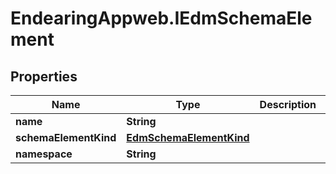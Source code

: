 # EndearingAppweb.IEdmSchemaElement

## Properties
Name | Type | Description | Notes
------------ | ------------- | ------------- | -------------
**name** | **String** |  | [optional] 
**schemaElementKind** | [**EdmSchemaElementKind**](EdmSchemaElementKind.md) |  | [optional] 
**namespace** | **String** |  | [optional] 
